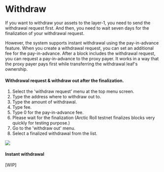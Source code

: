 # Withdraw

If you want to withdraw your assets to the layer-1, you need to send the withdrawal request first. And then, you need to wait seven days for the finalization of your withdrawal request.

However, the system supports instant withdrawal using the pay-in-advance feature. When you create a withdrawal request, you can set an additional fee for the pay-in-advance. After a block includes the withdrawal request, you can request a pay-in-advance to the proxy payer. It works in a way that the proxy payer pays first while transferring the withdrawal leaf's ownership.

#### Withdrawal request & withdraw out after the finalization.

1. Select the 'withdraw request' menu at the top menu screen.
2. Type the address where to withdraw out to.
3. Type the amount of withdrawal.
4. Type fee.
5. Type 0 for the pay-in-advance fee.
6. Please wait for the finalization \(Arctic Roll testnet finalizes blocks very quickly for testing purpose.\)
7. Go to the 'withdraw out' menu.
8. Select a finalized withdrawal from the list.

![](https://i.imgur.com/9jt6OmS.png)

#### Instant withdrawal

\[WIP\]

